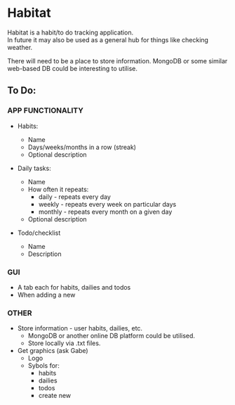 # Habitat

Habitat is a habit/to do tracking application.\
In future it may also be used as a general hub for things like checking weather.

There will need to be a place to store information. MongoDB or some similar web-based DB could be interesting to utilise.

## To Do:

### APP FUNCTIONALITY

- Habits:
  - Name
  - Days/weeks/months in a row (streak)
  - Optional description

- Daily tasks:
  - Name
  - How often it repeats:
    - daily - repeats every day
    - weekly - repeats every week on particular days
    - monthly - repeats every month on a given day
  - Optional description

- Todo/checklist
  - Name
  - Description

### GUI

- A tab each for habits, dailies and todos
- When adding a new 

### OTHER

- Store information - user habits, dailies, etc.
  - MongoDB or another online DB platform could be utilised.
  - Store locally via .txt files.
- Get graphics (ask Gabe)
  - Logo
  - Sybols for:
    - habits
    - dailies
    - todos
    - create new

